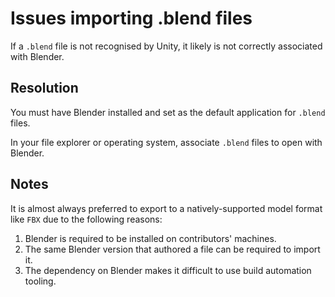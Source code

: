# Issues importing .blend files
If a `.blend` file is not recognised by Unity, it likely is not correctly associated with Blender.

## Resolution
You must have Blender installed and set as the default application for `.blend` files.

In your file explorer or operating system, associate `.blend` files to open with Blender.

## Notes
It is almost always preferred to export to a natively-supported model format like `FBX` due to the following reasons:
1. Blender is required to be installed on contributors' machines.
1. The same Blender version that authored a file can be required to import it.
1. The dependency on Blender makes it difficult to use build automation tooling.
